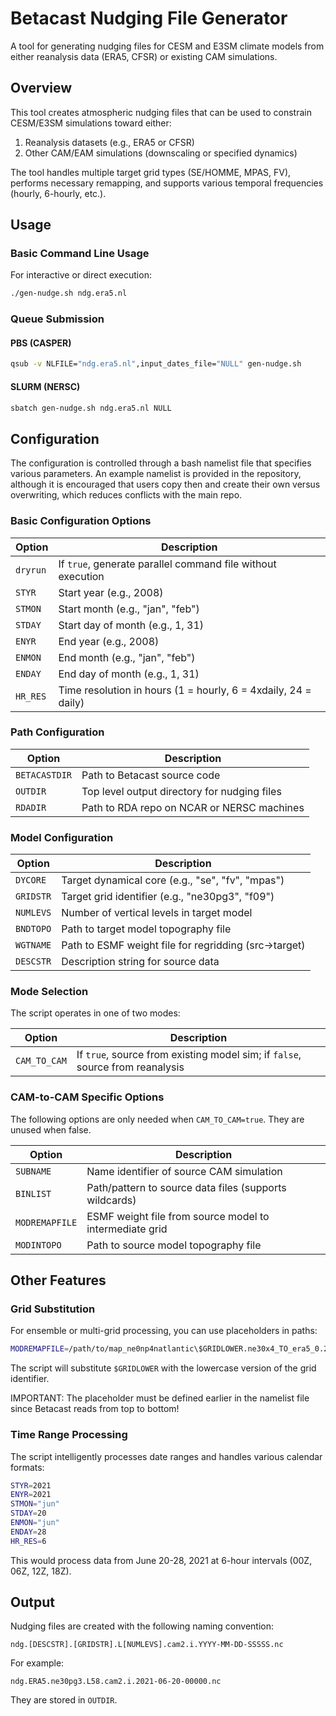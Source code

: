 # Betacast Nudging File Generator

A tool for generating nudging files for CESM and E3SM climate models from either reanalysis data (ERA5, CFSR) or existing CAM simulations.

## Overview

This tool creates atmospheric nudging files that can be used to constrain CESM/E3SM simulations toward either:

1. Reanalysis datasets (e.g., ERA5 or CFSR)
2. Other CAM/EAM simulations (downscaling or specified dynamics)

The tool handles multiple target grid types (SE/HOMME, MPAS, FV), performs necessary remapping, and supports various temporal frequencies (hourly, 6-hourly, etc.).

## Usage

### Basic Command Line Usage

For interactive or direct execution:

```bash
./gen-nudge.sh ndg.era5.nl
```

### Queue Submission

#### PBS (CASPER)

```bash
qsub -v NLFILE="ndg.era5.nl",input_dates_file="NULL" gen-nudge.sh
```

#### SLURM (NERSC)

```bash
sbatch gen-nudge.sh ndg.era5.nl NULL
```

## Configuration

The configuration is controlled through a bash namelist file that specifies various parameters. An example namelist is provided in the repository, although it is encouraged that users copy then and create their own versus overwriting, which reduces conflicts with the main repo.

### Basic Configuration Options

| Option | Description |
|--------|-------------|
| `dryrun` | If `true`, generate parallel command file without execution |
| `STYR` | Start year (e.g., 2008) |
| `STMON` | Start month (e.g., "jan", "feb") |
| `STDAY` | Start day of month (e.g., 1, 31) |
| `ENYR` | End year (e.g., 2008) |
| `ENMON` | End month (e.g., "jan", "feb") |
| `ENDAY` | End day of month (e.g., 1, 31) |
| `HR_RES` | Time resolution in hours (1 = hourly, 6 = 4xdaily, 24 = daily) |

### Path Configuration

| Option | Description |
|--------|-------------|
| `BETACASTDIR` | Path to Betacast source code |
| `OUTDIR` | Top level output directory for nudging files |
| `RDADIR` | Path to RDA repo on NCAR or NERSC machines |

### Model Configuration

| Option | Description |
|--------|-------------|
| `DYCORE` | Target dynamical core (e.g., "se", "fv", "mpas") |
| `GRIDSTR` | Target grid identifier (e.g., "ne30pg3", "f09") |
| `NUMLEVS` | Number of vertical levels in target model |
| `BNDTOPO` | Path to target model topography file |
| `WGTNAME` | Path to ESMF weight file for regridding (src->target) |
| `DESCSTR` | Description string for source data |

### Mode Selection

The script operates in one of two modes:

| Option | Description |
|--------|-------------|
| `CAM_TO_CAM` | If `true`, source from existing model sim; if `false`, source from reanalysis |

### CAM-to-CAM Specific Options

The following options are only needed when `CAM_TO_CAM=true`. They are unused when false.

| Option | Description |
|--------|-------------|
| `SUBNAME` | Name identifier of source CAM simulation |
| `BINLIST` | Path/pattern to source data files (supports wildcards) |
| `MODREMAPFILE` | ESMF weight file from source model to intermediate grid |
| `MODINTOPO` | Path to source model topography file |

## Other Features

### Grid Substitution

For ensemble or multi-grid processing, you can use placeholders in paths:

```bash
MODREMAPFILE=/path/to/map_ne0np4natlantic\$GRIDLOWER.ne30x4_TO_era5_0.25x0.25_patc.nc
```

The script will substitute `$GRIDLOWER` with the lowercase version of the grid identifier.

IMPORTANT: The placeholder must be defined earlier in the namelist file since Betacast reads from top to bottom!

### Time Range Processing

The script intelligently processes date ranges and handles various calendar formats:

```bash
STYR=2021
ENYR=2021
STMON="jun"
STDAY=20
ENMON="jun"
ENDAY=28
HR_RES=6
```

This would process data from June 20-28, 2021 at 6-hour intervals (00Z, 06Z, 12Z, 18Z).

## Output

Nudging files are created with the following naming convention:
```
ndg.[DESCSTR].[GRIDSTR].L[NUMLEVS].cam2.i.YYYY-MM-DD-SSSSS.nc
```

For example:
```
ndg.ERA5.ne30pg3.L58.cam2.i.2021-06-20-00000.nc
```

They are stored in `OUTDIR`.